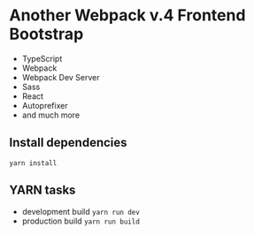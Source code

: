 Another Webpack v.4 Frontend Bootstrap
==================================

- TypeScript
- Webpack
- Webpack Dev Server
- Sass
- React
- Autoprefixer
- and much more


Install dependencies
--------------------
```
yarn install
```

YARN tasks
----------

- development build ``` yarn run dev ```
- production build ``` yarn run build ```